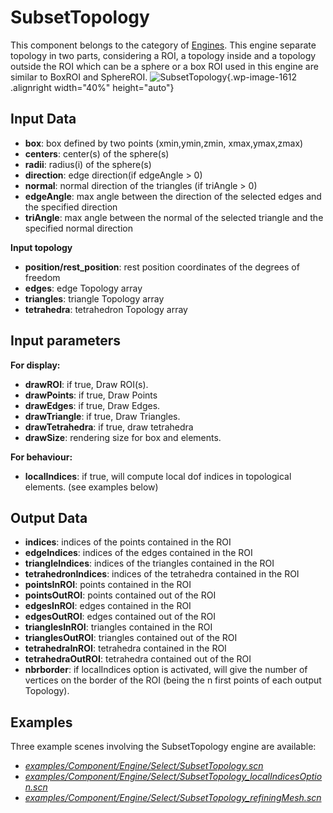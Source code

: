 SubsetTopology
==============

This component belongs to the category of [Engines](https://www.sofa-framework.org/community/doc/simulation-principles/engine/). This engine separate topology in two parts, considering a ROI, a topology inside and a topology outside the ROI which can be a sphere or a box ROI used in this engine are similar to BoxROI and SphereROI.
![SubsetTopology](https://www.sofa-framework.org/wp-content/uploads/2014/11/SubsetTopology.png){.wp-image-1612 .alignright width="40%" height="auto"}

Input Data
----------

-   **box**: box defined by two points (xmin,ymin,zmin, xmax,ymax,zmax)
-   **centers**: center(s) of the sphere(s)
-   **radii**: radius(i) of the sphere(s)
-   **direction**: edge direction(if edgeAngle > 0)
-   **normal**: normal direction of the triangles (if triAngle > 0)
-   **edgeAngle**: max angle between the direction of the selected edges and the specified direction
-   **triAngle**: max angle between the normal of the selected triangle and the specified normal direction

**Input topology**

-   **position/rest\_position**: rest position coordinates of the degrees of freedom
-   **edges**: edge Topology array
-   **triangles**: triangle Topology array
-   **tetrahedra**: tetrahedron Topology array

Input parameters
----------------

**For display:**

-   **drawROI**: if true, Draw ROI(s).
-   **drawPoints**: if true, Draw Points
-   **drawEdges**: if true, Draw Edges.
-   **drawTriangle**: if true, Draw Triangles.
-   **drawTetrahedra**: if true, draw tetrahedra
-   **drawSize**: rendering size for box and elements.

**For behaviour:**

-   **localIndices**: if true, will compute local dof indices in topological elements. (see examples below)  

Output Data
-----------

-   **indices**: indices of the points contained in the ROI
-   **edgeIndices**: indices of the edges contained in the ROI
-   **triangleIndices**: indices of the triangles contained in the ROI
-   **tetrahedronIndices**: indices of the tetrahedra contained in the ROI
-   **pointsInROI**: points contained in the ROI
-   **pointsOutROI**: points contained out of the ROI
-   **edgesInROI**: edges contained in the ROI
-   **edgesOutROI**: edges contained out of the ROI
-   **trianglesInROI**: triangles contained in the ROI
-   **trianglesOutROI**: triangles contained out of the ROI
-   **tetrahedraInROI**: tetrahedra contained in the ROI
-   **tetrahedraOutROI**: tetrahedra contained out of the ROI
-   **nbrborder**: if localIndices option is activated, will give the number of vertices on the border of the ROI (being the n first points of each output Topology).  



Examples
--------

Three example scenes involving the SubsetTopology engine are available:

- [*examples/Component/Engine/Select/SubsetTopology.scn*](https://github.com/sofa-framework/sofa/blob/master/examples/Component/Engine/Select/SubsetTopology.scn)
- [*examples/Component/Engine/Select/SubsetTopology_localIndicesOption.scn*](https://github.com/sofa-framework/sofa/blob/master/examples/Component/Engine/Select/SubsetTopology_localIndicesOption.scn)
- [*examples/Component/Engine/Select/SubsetTopology_refiningMesh.scn*](https://github.com/sofa-framework/sofa/blob/master/examples/Component/Engine/Select/SubsetTopology_refiningMesh.scn)
